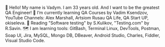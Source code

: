 👋 Hello! My name is Vadym. I am 33 years old.
And I want to be the greatest QA Engineer!
🌱 I’m currently learning QA Courses by Vadim Ksendzov, YouTube Channels: Alex Marshall, Artsiom Rusau QA Life, QA Start UP, okiseleva.
💬 Reading "Software testing" by S.Kulikov, "Testing.com" by R.Savin.
🗺️ I am learning tools: GitBash, Terminal Linux, DevTools, Postman, Soap UI, Jira, MySQL, Mongo DB, DBeaver, Android Studio, Charles, Fiddler, Visual Studio Code.
